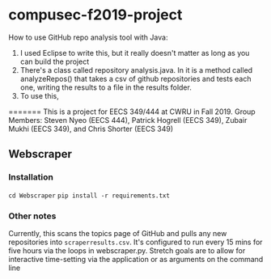 # compusec-f2019-project

How to use GitHub repo analysis tool with Java:
1. I used Eclipse to write this, but it really doesn't matter as long as you can build the project
2. There's a class called repository analysis.java. In it is a method called analyzeRepos() that takes a csv
of github repositories and tests each one, writing the results to a file in the results folder.
3. To use this,


=======
This is a project for EECS 349/444 at CWRU in Fall 2019.
Group Members: Steven Nyeo (EECS 444), Patrick Hogrell (EECS 349), Zubair Mukhi (EECS 349), and Chris Shorter (EECS 349)

## Webscraper
### Installation
`cd Webscraper`
`pip install -r requirements.txt`
### Other notes
Currently, this scans the topics page of GitHub and pulls any new repositories into `scraperresults.csv`. It's configured to run every 15 mins for five hours via the loops in webscraper.py. Stretch goals are to allow for interactive time-setting via the application or as arguments on the command line
